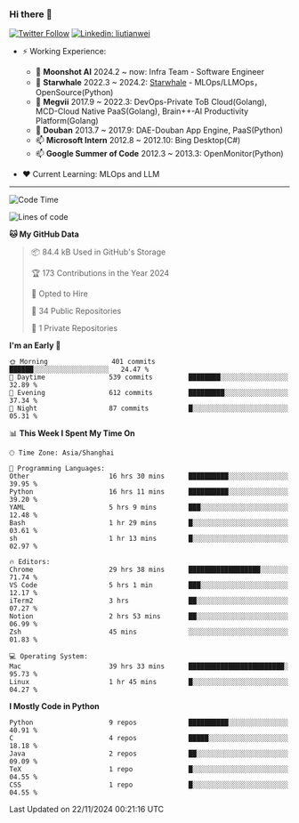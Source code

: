 ### Hi there 👋

[![Twitter Follow](https://img.shields.io/twitter/follow/tianweidut?style=social)](https://twitter.com/tianweidut)
[![Linkedin: liutianwei](https://img.shields.io/badge/-liutianwei-blue?style=flat-square&logo=Linkedin&logoColor=white&link=https://www.linkedin.com/in/liutianwei/)](https://www.linkedin.com/in/liutianwei/)

- ⚡ Working Experience:
  - 🔭 **Moonshot AI**  2024.2 ~ now: Infra Team - Software Engineer
  - 🌱 **Starwhale** 2022.3 ~ 2024.2: [Starwhale](https://github.com/star-whale/starwhale) - MLOps/LLMOps，OpenSource(Python)
  - 🌱 **Megvii** 2017.9 ~ 2022.3: DevOps-Private ToB Cloud(Golang), MCD-Cloud Native PaaS(Golang), Brain++-AI Productivity Platform(Golang)
  - 🌱 **Douban** 2013.7 ~ 2017.9: DAE-Douban App Engine, PaaS(Python)
  - 📫 **Microsoft Intern** 2012.8 ~ 2012.10: Bing Desktop(C#)
  - 📫 **Google Summer of Code** 2012.3 ~ 2013.3: OpenMonitor(Python)

- ❤️ Current Learning: MLOps and LLM

---
<!--START_SECTION:waka-->
![Code Time](http://img.shields.io/badge/Code%20Time-6%2C355%20hrs%2054%20mins-blue)

![Lines of code](https://img.shields.io/badge/From%20Hello%20World%20I%27ve%20Written-1.0%20million%20lines%20of%20code-blue)

**🐱 My GitHub Data** 

> 📦 84.4 kB Used in GitHub's Storage 
 > 
> 🏆 173 Contributions in the Year 2024
 > 
> 💼 Opted to Hire
 > 
> 📜 34 Public Repositories 
 > 
> 🔑 1 Private Repositories 
 > 
**I'm an Early 🐤** 

```text
🌞 Morning                401 commits         ██████░░░░░░░░░░░░░░░░░░░   24.47 % 
🌆 Daytime                539 commits         ████████░░░░░░░░░░░░░░░░░   32.89 % 
🌃 Evening                612 commits         █████████░░░░░░░░░░░░░░░░   37.34 % 
🌙 Night                  87 commits          █░░░░░░░░░░░░░░░░░░░░░░░░   05.31 % 
```


📊 **This Week I Spent My Time On** 

```text
🕑︎ Time Zone: Asia/Shanghai

💬 Programming Languages: 
Other                    16 hrs 30 mins      ██████████░░░░░░░░░░░░░░░   39.95 % 
Python                   16 hrs 11 mins      ██████████░░░░░░░░░░░░░░░   39.20 % 
YAML                     5 hrs 9 mins        ███░░░░░░░░░░░░░░░░░░░░░░   12.48 % 
Bash                     1 hr 29 mins        █░░░░░░░░░░░░░░░░░░░░░░░░   03.61 % 
sh                       1 hr 13 mins        █░░░░░░░░░░░░░░░░░░░░░░░░   02.97 % 

🔥 Editors: 
Chrome                   29 hrs 38 mins      ██████████████████░░░░░░░   71.74 % 
VS Code                  5 hrs 1 min         ███░░░░░░░░░░░░░░░░░░░░░░   12.17 % 
iTerm2                   3 hrs               ██░░░░░░░░░░░░░░░░░░░░░░░   07.27 % 
Notion                   2 hrs 53 mins       ██░░░░░░░░░░░░░░░░░░░░░░░   06.99 % 
Zsh                      45 mins             ░░░░░░░░░░░░░░░░░░░░░░░░░   01.83 % 

💻 Operating System: 
Mac                      39 hrs 33 mins      ████████████████████████░   95.73 % 
Linux                    1 hr 45 mins        █░░░░░░░░░░░░░░░░░░░░░░░░   04.27 % 
```

**I Mostly Code in Python** 

```text
Python                   9 repos             ██████████░░░░░░░░░░░░░░░   40.91 % 
C                        4 repos             █████░░░░░░░░░░░░░░░░░░░░   18.18 % 
Java                     2 repos             ██░░░░░░░░░░░░░░░░░░░░░░░   09.09 % 
TeX                      1 repo              █░░░░░░░░░░░░░░░░░░░░░░░░   04.55 % 
CSS                      1 repo              █░░░░░░░░░░░░░░░░░░░░░░░░   04.55 % 
```




 Last Updated on 22/11/2024 00:21:16 UTC
<!--END_SECTION:waka-->
